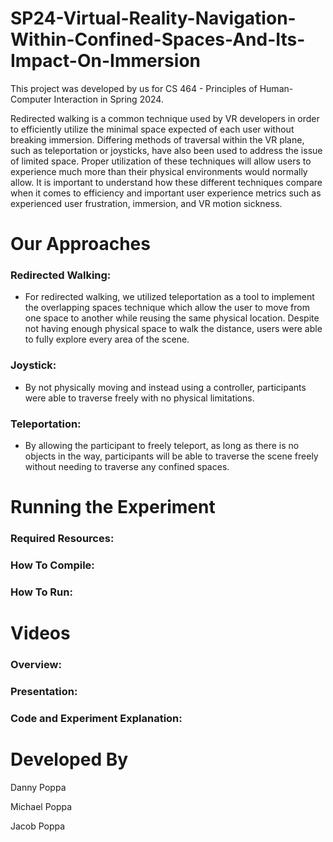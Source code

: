 # SP24-Virtual-Reality-Navigation-Within-Confined-Spaces-And-Its-Impact-On-Immersion
This project was developed by us for CS 464 - Principles of Human-Computer Interaction in Spring 2024.

Redirected walking is a common technique used by VR developers in order to efficiently utilize the minimal space expected of each user
without breaking immersion. Differing methods of traversal within the VR plane, such as teleportation or joysticks, have also been used
to address the issue of limited space. Proper utilization of these techniques will allow users to experience much more than their physical
environments would normally allow. It is important to understand how these different techniques compare when it comes to efficiency and
important user experience metrics such as experienced user frustration, immersion, and VR motion sickness.

# Our Approaches
### Redirected Walking:
* For redirected walking, we utilized teleportation as a tool to implement the overlapping spaces technique which allow the user to move from one space to another while reusing the same physical location. Despite not having enough physical space to walk the distance, users were able to fully explore every area of the scene.   

### Joystick:
* By not physically moving and instead using a controller, participants were able to traverse freely with no physical limitations.

### Teleportation:
* By allowing the participant to freely teleport, as long as there is no objects in the way, participants will be able to traverse the scene freely without needing to traverse any confined spaces.

# Running the Experiment
### Required Resources:
### How To Compile:
### How To Run:

# Videos
### Overview:
### Presentation:
### Code and Experiment Explanation:

# Developed By
Danny Poppa

Michael Poppa

Jacob Poppa
